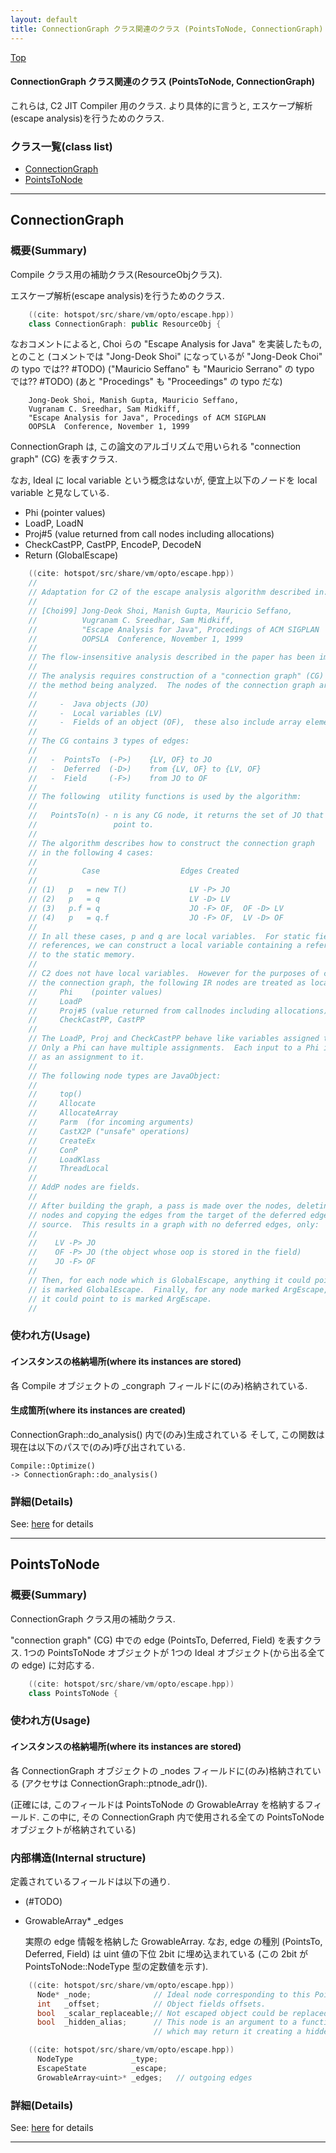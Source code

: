 ```yaml
---
layout: default
title: ConnectionGraph クラス関連のクラス (PointsToNode, ConnectionGraph)
---
```

[Top](../index.html)

#### ConnectionGraph クラス関連のクラス (PointsToNode, ConnectionGraph)

これらは, C2 JIT Compiler 用のクラス.
より具体的に言うと, エスケープ解析(escape analysis)を行うためのクラス.


### クラス一覧(class list)

  * [ConnectionGraph](#no4syLp690)
  * [PointsToNode](#noRXTzrM1y)


---
## <a name="no4syLp690" id="no4syLp690">ConnectionGraph</a>

### 概要(Summary)
Compile クラス用の補助クラス(ResourceObjクラス).

エスケープ解析(escape analysis)を行うためのクラス.


```cpp
    ((cite: hotspot/src/share/vm/opto/escape.hpp))
    class ConnectionGraph: public ResourceObj {
```

なおコメントによると, Choi らの "Escape Analysis for Java" を実装したもの, とのこと
(コメントでは "Jong-Deok Shoi" になっているが "Jong-Deok Choi" の typo では?? #TODO)
("Mauricio Seffano" も "Mauricio Serrano" の typo では?? #TODO)
(あと "Procedings" も "Proceedings" の typo だな)

        Jong-Deok Shoi, Manish Gupta, Mauricio Seffano,
        Vugranam C. Sreedhar, Sam Midkiff,
        "Escape Analysis for Java", Procedings of ACM SIGPLAN
        OOPSLA  Conference, November 1, 1999

ConnectionGraph は, この論文のアルゴリズムで用いられる "connection graph" (CG) を表すクラス.

なお, Ideal に local variable という概念はないが, 便宜上以下のノードを local variable と見なしている.

  * Phi       (pointer values)
  * LoadP, LoadN
  * Proj#5    (value returned from call nodes including allocations)
  * CheckCastPP, CastPP, EncodeP, DecodeN
  * Return    (GlobalEscape)


```cpp
    ((cite: hotspot/src/share/vm/opto/escape.hpp))
    //
    // Adaptation for C2 of the escape analysis algorithm described in:
    //
    // [Choi99] Jong-Deok Shoi, Manish Gupta, Mauricio Seffano,
    //          Vugranam C. Sreedhar, Sam Midkiff,
    //          "Escape Analysis for Java", Procedings of ACM SIGPLAN
    //          OOPSLA  Conference, November 1, 1999
    //
    // The flow-insensitive analysis described in the paper has been implemented.
    //
    // The analysis requires construction of a "connection graph" (CG) for
    // the method being analyzed.  The nodes of the connection graph are:
    //
    //     -  Java objects (JO)
    //     -  Local variables (LV)
    //     -  Fields of an object (OF),  these also include array elements
    //
    // The CG contains 3 types of edges:
    //
    //   -  PointsTo  (-P>)    {LV, OF} to JO
    //   -  Deferred  (-D>)    from {LV, OF} to {LV, OF}
    //   -  Field     (-F>)    from JO to OF
    //
    // The following  utility functions is used by the algorithm:
    //
    //   PointsTo(n) - n is any CG node, it returns the set of JO that n could
    //                 point to.
    //
    // The algorithm describes how to construct the connection graph
    // in the following 4 cases:
    //
    //          Case                  Edges Created
    //
    // (1)   p   = new T()              LV -P> JO
    // (2)   p   = q                    LV -D> LV
    // (3)   p.f = q                    JO -F> OF,  OF -D> LV
    // (4)   p   = q.f                  JO -F> OF,  LV -D> OF
    //
    // In all these cases, p and q are local variables.  For static field
    // references, we can construct a local variable containing a reference
    // to the static memory.
    //
    // C2 does not have local variables.  However for the purposes of constructing
    // the connection graph, the following IR nodes are treated as local variables:
    //     Phi    (pointer values)
    //     LoadP
    //     Proj#5 (value returned from callnodes including allocations)
    //     CheckCastPP, CastPP
    //
    // The LoadP, Proj and CheckCastPP behave like variables assigned to only once.
    // Only a Phi can have multiple assignments.  Each input to a Phi is treated
    // as an assignment to it.
    //
    // The following node types are JavaObject:
    //
    //     top()
    //     Allocate
    //     AllocateArray
    //     Parm  (for incoming arguments)
    //     CastX2P ("unsafe" operations)
    //     CreateEx
    //     ConP
    //     LoadKlass
    //     ThreadLocal
    //
    // AddP nodes are fields.
    //
    // After building the graph, a pass is made over the nodes, deleting deferred
    // nodes and copying the edges from the target of the deferred edge to the
    // source.  This results in a graph with no deferred edges, only:
    //
    //    LV -P> JO
    //    OF -P> JO (the object whose oop is stored in the field)
    //    JO -F> OF
    //
    // Then, for each node which is GlobalEscape, anything it could point to
    // is marked GlobalEscape.  Finally, for any node marked ArgEscape, anything
    // it could point to is marked ArgEscape.
    //
```

### 使われ方(Usage)
#### インスタンスの格納場所(where its instances are stored)
各 Compile オブジェクトの _congraph フィールドに(のみ)格納されている.

#### 生成箇所(where its instances are created)
ConnectionGraph::do_analysis() 内で(のみ)生成されている
そして, この関数は現在は以下のパスで(のみ)呼び出されている.

```
Compile::Optimize()
-> ConnectionGraph::do_analysis()
```




### 詳細(Details)
See: [here](../doxygen/classConnectionGraph.html) for details

---
## <a name="noRXTzrM1y" id="noRXTzrM1y">PointsToNode</a>

### 概要(Summary)
ConnectionGraph クラス用の補助クラス.

"connection graph" (CG) 中での edge (PointsTo, Deferred, Field) を表すクラス.
1つの PointsToNode オブジェクトが 1つの Ideal オブジェクト(から出る全ての edge) に対応する.


```cpp
    ((cite: hotspot/src/share/vm/opto/escape.hpp))
    class PointsToNode {
```

### 使われ方(Usage)
#### インスタンスの格納場所(where its instances are stored)
各 ConnectionGraph オブジェクトの _nodes フィールドに(のみ)格納されている
(アクセサは ConnectionGraph::ptnode_adr()).
 
(正確には, このフィールドは PointsToNode の GrowableArray を格納するフィールド.
この中に, その ConnectionGraph 内で使用される全ての PointsToNode オブジェクトが格納されている)

### 内部構造(Internal structure)
定義されているフィールドは以下の通り.

* (#TODO)

* GrowableArray<uint>* _edges
  
  実際の edge 情報を格納した GrowableArray.
  なお, edge の種別 (PointsTo, Deferred, Field) は uint 値の下位 2bit に埋め込まれている
  (この 2bit が PointsToNode::NodeType 型の定数値を示す).


```cpp
    ((cite: hotspot/src/share/vm/opto/escape.hpp))
      Node* _node;              // Ideal node corresponding to this PointsTo node.
      int   _offset;            // Object fields offsets.
      bool  _scalar_replaceable;// Not escaped object could be replaced with scalar
      bool  _hidden_alias;      // This node is an argument to a function.
                                // which may return it creating a hidden alias.
```


```cpp
    ((cite: hotspot/src/share/vm/opto/escape.hpp))
      NodeType             _type;
      EscapeState          _escape;
      GrowableArray<uint>* _edges;   // outgoing edges
```




### 詳細(Details)
See: [here](../doxygen/classPointsToNode.html) for details

---
